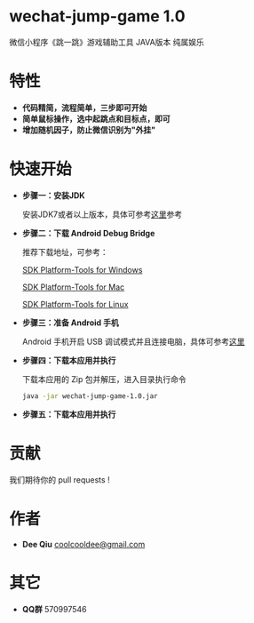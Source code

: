 # wechat-jump-game 1.0
微信小程序《跳一跳》游戏辅助工具 JAVA版本  纯属娱乐

特性
===
- __代码精简，流程简单，三步即可开始__　
- __简单鼠标操作，选中起跳点和目标点，即可__　
- __增加随机因子，防止微信识别为"外挂"__

快速开始
======
- __步骤一：安装JDK__

    安装JDK7或者以上版本，具体可参考[这里](https://www.cnblogs.com/takeyblogs/p/7457913.html)参考
- __步骤二：下载 Android Debug Bridge__

    推荐下载地址，可参考：

    [SDK Platform-Tools for Windows](https://dl.google.com/android/repository/platform-tools-latest-windows.zip)

    [SDK Platform-Tools for Mac](https://dl.google.com/android/repository/platform-tools-latest-darwin.zip)

    [SDK Platform-Tools for Linux](https://dl.google.com/android/repository/platform-tools-latest-linux.zip)

- __步骤三：准备 Android 手机__

    Android 手机开启 USB 调试模式并且连接电脑，具体可参考[这里](https://jingyan.baidu.com/article/0eb457e50b99d003f0a9055f.html)

- __步骤四：下载本应用并执行__

    下载本应用的 Zip 包并解压，进入目录执行命令
    ```bash
    java -jar wechat-jump-game-1.0.jar
    ```

- __步骤五：下载本应用并执行__

贡献
===
我们期待你的 pull requests !

作者
===
* __Dee Qiu__ <coolcooldee@gmail.com>

其它
===
* __QQ群__ 570997546





